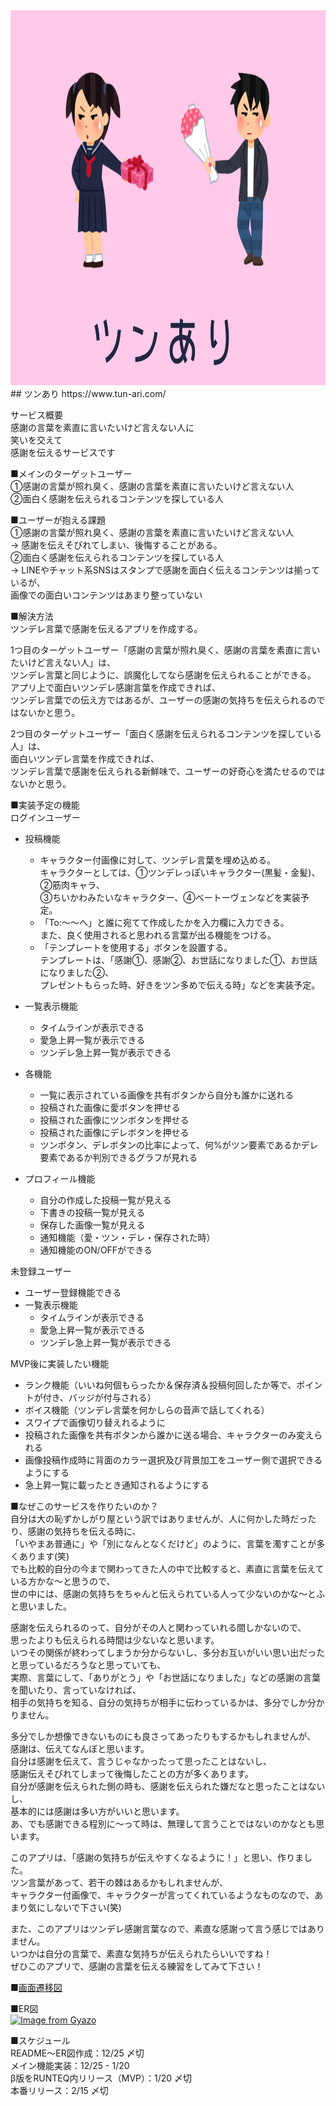 <img src="app/assets/images/ツンあり.png" width="100%" height="600">
## ツンあり
https://www.tun-ari.com/

サービス概要  
感謝の言葉を素直に言いたいけど言えない人に    
笑いを交えて  
感謝を伝えるサービスです  

■メインのターゲットユーザー  
①感謝の言葉が照れ臭く、感謝の言葉を素直に言いたいけど言えない人  
②面白く感謝を伝えられるコンテンツを探している人  

■ユーザーが抱える課題  
①感謝の言葉が照れ臭く、感謝の言葉を素直に言いたいけど言えない人  
  → 感謝を伝えそびれてしまい、後悔することがある。  
②面白く感謝を伝えられるコンテンツを探している人  
  → LINEやチャット系SNSはスタンプで感謝を面白く伝えるコンテンツは揃っているが、  
    画像での面白いコンテンツはあまり整っていない  

■解決方法  
ツンデレ言葉で感謝を伝えるアプリを作成する。  

1つ目のターゲットユーザー「感謝の言葉が照れ臭く、感謝の言葉を素直に言いたいけど言えない人」は、  
ツンデレ言葉と同じように、誤魔化してなら感謝を伝えられることができる。  
アプリ上で面白いツンデレ感謝言葉を作成できれば、  
ツンデレ言葉での伝え方ではあるが、ユーザーの感謝の気持ちを伝えられるのではないかと思う。  

2つ目のターゲットユーザー「面白く感謝を伝えられるコンテンツを探している人」は、  
面白いツンデレ言葉を作成できれば、  
ツンデレ言葉で感謝を伝えられる新鮮味で、ユーザーの好奇心を満たせるのではないかと思う。  

■実装予定の機能  
ログインユーザー  
- 投稿機能  
  - キャラクター付画像に対して、ツンデレ言葉を埋め込める。  
    キャラクターとしては、①ツンデレっぽいキャラクター(黒髪・金髪)、②筋肉キャラ、  
    ③ちいかわみたいなキャラクター、④ベートーヴェンなどを実装予定。  
  - 「To:〜〜へ」と誰に宛てて作成したかを入力欄に入力できる。  
    また、良く使用されると思われる言葉が出る機能をつける。  
  - 「テンプレートを使用する」ボタンを設置する。  
    テンプレートは、「感謝①、感謝②、お世話になりました①、お世話になりました②、  
    プレゼントもらった時、好きをツン多めで伝える時」などを実装予定。  

- 一覧表示機能  
  - タイムラインが表示できる  
  - 愛急上昇一覧が表示できる  
  - ツンデレ急上昇一覧が表示できる  

- 各機能  
  - 一覧に表示されている画像を共有ボタンから自分も誰かに送れる  
  - 投稿された画像に愛ボタンを押せる  
  - 投稿された画像にツンボタンを押せる  
  - 投稿された画像にデレボタンを押せる  
  - ツンボタン、デレボタンの比率によって、何%がツン要素であるかデレ要素であるか判別できるグラフが見れる  

- プロフィール機能  
  - 自分の作成した投稿一覧が見える  
  - 下書きの投稿一覧が見える  
  - 保存した画像一覧が見える  
  - 通知機能（愛・ツン・デレ・保存された時）  
  - 通知機能のON/OFFができる  


未登録ユーザー  
- ユーザー登録機能できる  
- 一覧表示機能  
  - タイムラインが表示できる  
  - 愛急上昇一覧が表示できる  
  - ツンデレ急上昇一覧が表示できる  


MVP後に実装したい機能  
- ランク機能（いいね何個もらったか＆保存済＆投稿何回したか等で、ポイントが付き、バッジが付与される）  
- ボイス機能（ツンデレ言葉を何かしらの音声で話してくれる）  
- スワイプで画像切り替えれるように  
- 投稿された画像を共有ボタンから誰かに送る場合、キャラクターのみ変えられる  
- 画像投稿作成時に背面のカラー選択及び背景加工をユーザー側で選択できるようにする  
- 急上昇一覧に載ったとき通知されるようにする  

■なぜこのサービスを作りたいのか？  
自分は大の恥ずかしがり屋という訳ではありませんが、人に何かした時だったり、感謝の気持ちを伝える時に、  
「いやまあ普通に」や「別になんとなくだけど」のように、言葉を濁すことが多くあります(笑)  
でも比較的自分の今まで関わってきた人の中で比較すると、素直に言葉を伝えている方かな〜と思うので、  
世の中には、感謝の気持ちをちゃんと伝えられている人って少ないのかな〜とふと思いました。  

感謝を伝えられるのって、自分がその人と関わっていれる間しかないので、  
思ったよりも伝えられる時間は少ないなと思います。   
いつその関係が終わってしまうか分からないし、多分お互いがいい思い出だったと思っているだろうなと思っていても、  
実際、言葉にして、「ありがとう」や「お世話になりました」などの感謝の言葉を聞いたり、言っていなければ、  
相手の気持ちを知る、自分の気持ちが相手に伝わっているかは、多分でしか分かりません。  

多分でしか想像できないものにも良さってあったりもするかもしれませんが、  
感謝は、伝えてなんぼと思います。  
自分は感謝を伝えて、言うじゃなかったって思ったことはないし、  
感謝伝えそびれてしまって後悔したことの方が多くあります。  
自分が感謝を伝えられた側の時も、感謝を伝えられた嫌だなと思ったことはないし、  
基本的には感謝は多い方がいいと思います。  
あ、でも感謝できる程別に〜って時は、無理して言うことではないのかなとも思います。  

このアプリは、「感謝の気持ちが伝えやすくなるように！」と思い、作りました。  
ツン言葉があって、若干の棘はあるかもしれませんが、  
キャラクター付画像で、キャラクターが言ってくれているようなものなので、あまり気にしないで下さい(笑)  

また、このアプリはツンデレ感謝言葉なので、素直な感謝って言う感じではありません。  
いつかは自分の言葉で、素直な気持ちが伝えられたらいいですね！  
ぜひこのアプリで、感謝の言葉を伝える練習をしてみて下さい！  

■[画面遷移図](https://www.figma.com/file/pbRvQN5oIm0g430JMRPA5n/%E7%94%BB%E9%9D%A2%E9%81%B7%E7%A7%BB%E5%9B%B3?node-id=0%3A1&t=2d0GptdcKxzEz0rD-1)

■ER図  
[![Image from Gyazo](https://i.gyazo.com/8bce151aed2262c523ecabe89383b38f.png)](https://gyazo.com/8bce151aed2262c523ecabe89383b38f)

■スケジュール  
README〜ER図作成：12/25 〆切  
メイン機能実装：12/25 - 1/20  
β版をRUNTEQ内リリース（MVP）：1/20 〆切  
本番リリース：2/15 〆切  
